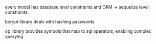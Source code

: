every model has database level constraints and ORM -> sequelize level constraints.

bcrypt library deals with hashing passwords

op library provides symbols that map to sql operators, enabling complex querying